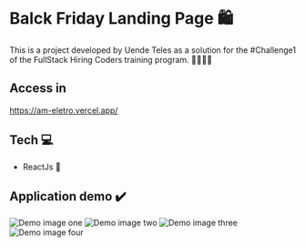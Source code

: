 # Balck Friday Landing Page 🛍️

This is a project developed by Uende Teles as a solution for the #Challenge1 of the FullStack Hiring Coders training program. 👩🏾‍💻😃

## Access in

https://am-eletro.vercel.app/

## Tech 💻

- ReactJs 💜

## Application demo ✔️

![Demo image one](https://user-images.githubusercontent.com/66647730/126094035-829eda5b-8d6d-4ce8-a901-a1053273e6e9.jpeg)
![Demo image two](https://user-images.githubusercontent.com/66647730/126094126-6026a1c4-640e-4a9b-93d4-996c84af47e8.jpeg)
![Demo image three](https://user-images.githubusercontent.com/66647730/126094140-a66e309b-f275-4865-be5e-068695e1da0d.jpeg)
![Demo image four](https://user-images.githubusercontent.com/66647730/126094152-124efcb2-1110-4d36-bef6-8aa9f0960084.jpeg)
